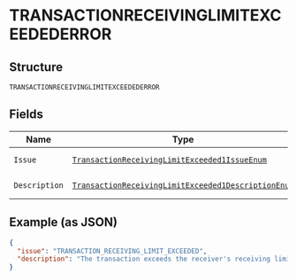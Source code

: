 
# TRANSACTIONRECEIVINGLIMITEXCEEDEDERROR

## Structure

`TRANSACTIONRECEIVINGLIMITEXCEEDEDERROR`

## Fields

| Name | Type | Tags | Description | Getter | Setter |
|  --- | --- | --- | --- | --- | --- |
| `Issue` | [`TransactionReceivingLimitExceeded1IssueEnum`](../../doc/models/transaction-receiving-limit-exceeded-1-issue-enum.md) | Optional | - | TransactionReceivingLimitExceeded1IssueEnum getIssue() | setIssue(TransactionReceivingLimitExceeded1IssueEnum issue) |
| `Description` | [`TransactionReceivingLimitExceeded1DescriptionEnum`](../../doc/models/transaction-receiving-limit-exceeded-1-description-enum.md) | Optional | - | TransactionReceivingLimitExceeded1DescriptionEnum getDescription() | setDescription(TransactionReceivingLimitExceeded1DescriptionEnum description) |

## Example (as JSON)

```json
{
  "issue": "TRANSACTION_RECEIVING_LIMIT_EXCEEDED",
  "description": "The transaction exceeds the receiver's receiving limit."
}
```

